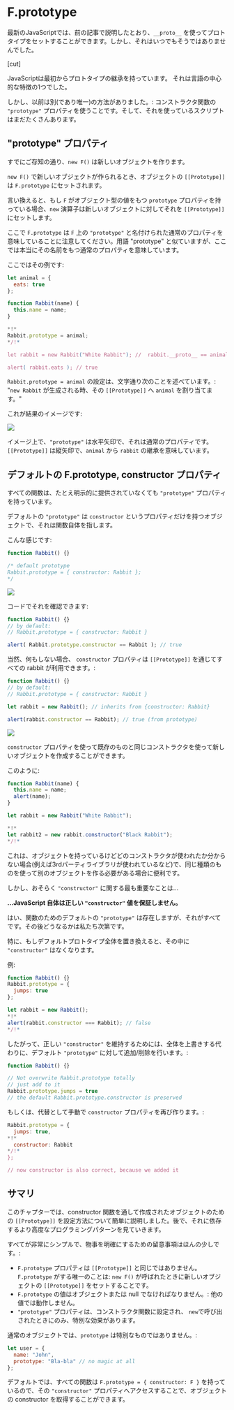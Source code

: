 # F.prototype

最新のJavaScriptでは、前の記事で説明したとおり、`__proto__` を使ってプロトタイプをセットすることができます。しかし、それはいつでもそうではありませんでした。

[cut]

JavaScriptは最初からプロトタイプの継承を持っています。 それは言語の中心的な特徴の1つでした。

しかし、以前は別(であり唯一)の方法がありました。: コンストラクタ関数の `"prototype"` プロパティを使うことです。そして、それを使っているスクリプトはまだたくさんあります。

## "prototype" プロパティ

すでにご存知の通り、`new F()` は新しいオブジェクトを作ります。

`new F()` で新しいオブジェクトが作られるとき、オブジェクトの `[[Prototype]]` は `F.prototype` にセットされます。

言い換えると、もし `F` がオブジェクト型の値をもつ `prototype` プロパティを持っている場合、`new` 演算子は新しいオブジェクトに対してそれを `[[Prototype]]` にセットします。

ここで `F.prototype` は `F` 上の `"prototype"` と名付けられた通常のプロパティを意味していることに注意してください。用語 "prototype" と似ていますが、ここでは本当にその名前をもつ通常のプロパティを意味しています。


ここではその例です:

```js run
let animal = {
  eats: true
};

function Rabbit(name) {
  this.name = name;
}

*!*
Rabbit.prototype = animal;
*/!*

let rabbit = new Rabbit("White Rabbit"); //  rabbit.__proto__ == animal

alert( rabbit.eats ); // true
```

`Rabbit.prototype = animal` の設定は、文字通り次のことを述べています。: "`new Rabbit` が生成される時、その `[[Prototype]]` へ `animal` を割り当てます。"

これが結果のイメージです:

![](proto-constructor-animal-rabbit.png)

イメージ上で、`"prototype"` は水平矢印で、それは通常のプロパティです。`[[Prototype]]` は縦矢印で、`animal` から `rabbit` の継承を意味しています。


## デフォルトの F.prototype, constructor プロパティ

すべての関数は、たとえ明示的に提供されていなくても `"prototype"` プロパティを持っています。

デフォルトの `"prototype"` は `constructor` というプロパティだけを持つオブジェクトで、それは関数自体を指します。

こんな感じです:

```js
function Rabbit() {}

/* default prototype
Rabbit.prototype = { constructor: Rabbit };
*/
```

![](function-prototype-constructor.png)

コードでそれを確認できます:

```js run
function Rabbit() {}
// by default:
// Rabbit.prototype = { constructor: Rabbit }

alert( Rabbit.prototype.constructor == Rabbit ); // true
```

当然、何もしない場合、 `constructor` プロパティは `[[Prototype]]` を通じてすべての rabbit が利用できます。:

```js run
function Rabbit() {}
// by default:
// Rabbit.prototype = { constructor: Rabbit }

let rabbit = new Rabbit(); // inherits from {constructor: Rabbit}

alert(rabbit.constructor == Rabbit); // true (from prototype)
```

![](rabbit-prototype-constructor.png)

`constructor` プロパティを使って既存のものと同じコンストラクタを使って新しいオブジェクトを作成することができます。

このように:

```js run
function Rabbit(name) {
  this.name = name;
  alert(name);
}

let rabbit = new Rabbit("White Rabbit");

*!*
let rabbit2 = new rabbit.constructor("Black Rabbit");
*/!*
```

これは、オブジェクトを持っているけどどのコンストラクタが使われたか分からない場合(例えば3rdパーティライブラリが使われているなど)で、同じ種類のものを使って別のオブジェクトを作る必要がある場合に便利です。

しかし、おそらく `"constructor"` に関する最も重要なことは...

**...JavaScript 自体は正しい `"constructor"` 値を保証しません。**

はい、関数のためのデフォルトの `"prototype"` は存在しますが、それがすべてです。その後どうなるかは私たち次第です。

特に、もしデフォルトプロトタイプ全体を置き換えると、その中に `"constructor"` はなくなります。

例:

```js run
function Rabbit() {}
Rabbit.prototype = {
  jumps: true
};

let rabbit = new Rabbit();
*!*
alert(rabbit.constructor === Rabbit); // false
*/!*
```

したがって、正しい `"constructor"` を維持するためには、全体を上書きする代わりに、デフォルト `"prototype"` に対して追加/削除を行います。:

```js
function Rabbit() {}

// Not overwrite Rabbit.prototype totally
// just add to it
Rabbit.prototype.jumps = true
// the default Rabbit.prototype.constructor is preserved
```

もしくは、代替として手動で `constructor` プロパティを再び作ります。:

```js
Rabbit.prototype = {
  jumps: true,
*!*
  constructor: Rabbit
*/!*
};

// now constructor is also correct, because we added it
```

## サマリ

このチャプターでは、constructor 関数を通して作成されたオブジェクトのための `[[Prototype]]` を設定方法について簡単に説明しました。後で、それに依存するより高度なプログラミングパターンを見ていきます。

すべてが非常にシンプルで、物事を明確にするための留意事項はほんの少しです。:

- `F.prototype` プロパティは `[[Prototype]]` と同じではありません。`F.prototype` がする唯一のことは: `new F()` が呼ばれたときに新しいオブジェクトの `[[Prototype]]` をセットすることです。
- `F.prototype` の値はオブジェクトまたは null でなければなりません。: 他の値では動作しません。
- `"prototype"` プロパティは、コンストラクタ関数に設定され、 `new`で呼び出されたときにのみ、特別な効果があります。

通常のオブジェクトでは、`prototype` は特別なものではありません。:
```js
let user = {
  name: "John",
  prototype: "Bla-bla" // no magic at all
};
```

デフォルトでは、すべての関数は `F.prototype = { constructor: F }` を持っているので、その `"constructor"` プロパティへアクセスすることで、オブジェクトの constructor を取得することができます。
